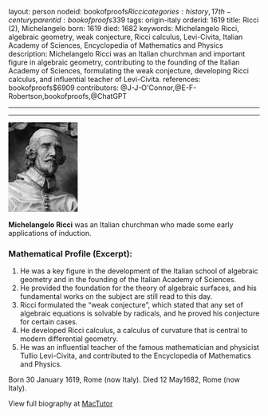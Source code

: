layout: person
nodeid: bookofproofs$Ricci
categories: history,17th-century
parentid: bookofproofs$339
tags: origin-italy
orderid: 1619
title: Ricci (2), Michelangelo
born: 1619
died: 1682
keywords: Michelangelo Ricci, algebraic geometry, weak conjecture, Ricci calculus, Levi-Civita, Italian Academy of Sciences, Encyclopedia of Mathematics and Physics
description: Michelangelo Ricci was an Italian churchman and important figure in algebraic geometry, contributing to the founding of the Italian Academy of Sciences, formulating the weak conjecture, developing Ricci calculus, and influential teacher of Levi-Civita.
references: bookofproofs$6909
contributors: @J-J-O'Connor,@E-F-Robertson,bookofproofs,@ChatGPT

---



---

![Ricci.jpg](https://github.com/bookofproofs/bookofproofs.github.io/blob/main/_sources/_assets/images/portraits/Ricci.jpg?raw=true)

**Michelangelo Ricci** was an Italian churchman who made some early applications of induction.

### Mathematical Profile (Excerpt):
1. He was a key figure in the development of the Italian school of algebraic geometry and in the founding of the Italian Academy of Sciences.
2. He provided the foundation for the theory of algebraic surfaces, and his fundamental works on the subject are still read to this day.
3. Ricci formulated the “weak conjecture”, which stated that any set of algebraic equations is solvable by radicals, and he proved his conjecture for certain cases.
4. He developed Ricci calculus, a calculus of curvature that is central to modern differential geometry.
5. He was an influential teacher of the famous mathematician and physicist Tullio Levi-Civita, and contributed to the Encyclopedia of Mathematics and Physics.

Born 30 January 1619, Rome (now Italy). Died 12 May1682, Rome (now Italy).

View full biography at [MacTutor](https://mathshistory.st-andrews.ac.uk/Biographies/Ricci/)
